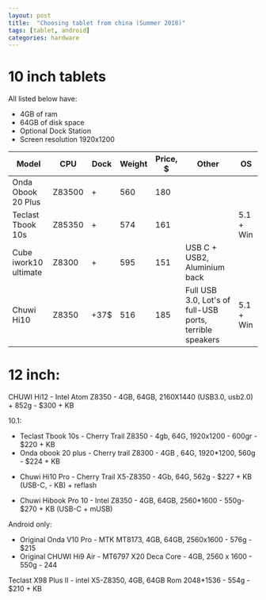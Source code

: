 ```yaml
---
layout: post
title:  "Choosing tablet from china (Summer 2018)"
tags: [tablet, android]
categories: hardware
---
```



# 10 inch tablets
All listed below have:
* 4GB of ram
* 64GB of disk space
* Optional Dock Station
* Screen resolution 1920x1200

| Model                 | CPU    | Dock | Weight | Price, $ | Other                                                    | OS        | 
| --------------------- | ------ | ---- | ------ | -------- | -------------------------------------------------------- | --------- | 
| Onda Obook 20 Plus    | Z83500 | +    | 560    | 180      |                                                          |           | 
| Teclast Tbook 10s     | Z85350 | +    | 574    | 161      |                                                          | 5.1 + Win | 
| Cube iwork10 ultimate | Z8300  | +    | 595    | 151      | USB C + USB2, Aluminium back                             |           | 
| Chuwi Hi10            | Z8350  | +37$ | 516    | 185      | Full USB 3.0, Lot's of full-USB ports, terrible speakers | 5.1 + Win | 




# 12 inch:
CHUWI Hi12 - Intel Atom Z8350 - 4GB, 64GB, 2160X1440 (USB3.0, usb2.0) + 852g - $300 + KB

10.1:
* Teclast Tbook 10s  - Cherry Trail Z8350 - 4gb, 64G, 1920x1200 - 600gr - $220 + KB
* Onda obook 20 plus - Cherry trail Z8300 - 4GB , 64G,  1920*1200, 560g - $224 + KB
+ Chuwi Hi10 Pro     - Cherry Trail X5-Z8350 - 4Gb, 64G, 562g - $227 + KB (USB-C, - KB) + reflash

- Chuwi Hibook Pro 10 - Intel Z8350 - 4GB, 64GB, 2560*1600 - 550g-  $270 + KB (USB-C + mUSB)

Android only:
* Original Onda V10 Pro - MTK MT8173, 4GB, 64GB, 2560x1600 -  576g - $215
* Original CHUWI Hi9 Air - MT6797 X20 Deca Core - 4GB, 2560 x 1600 - 550g - 244

Teclast X98 Plus II - intel X5-Z8350, 4GB, 64GB Rom 2048*1536 - 554g - $210 + KB